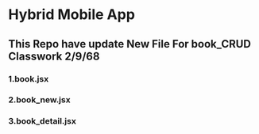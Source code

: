# Hybrid Mobile App 

## This Repo have update New File For book_CRUD Classwork 2/9/68
### 1.book.jsx
### 2.book_new.jsx
### 3.book_detail.jsx


